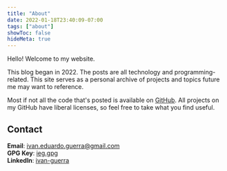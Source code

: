 ```yaml
---
title: "About"
date: 2022-01-18T23:40:09-07:00
tags: ["about"]
showToc: false
hideMeta: true
---
```


Hello! Welcome to my website.

This blog began in 2022. The posts are all technology and programming-related.
This site serves as a personal archive of projects and topics future me may want
to reference.

Most if not all the code that's posted is available on [GitHub][4]. All projects
on my GitHub have liberal licenses, so feel free to take what you find useful.

## Contact

**Email**: [ivan.eduardo.guerra@gmail.com][1]<br>
**GPG Key**: [ieg.gpg][2]<br>
**LinkedIn**: [ivan-guerra][3]

[1]: mailto:ivan.eduardo.guerra@gmail.com
[2]: https://pgp.mit.edu/pks/lookup?op=get&search=0x7714EAED772DC391
[3]: https://linkedin.com/in/ivan-guerra
[4]: https://github.com/ivan-guerra
